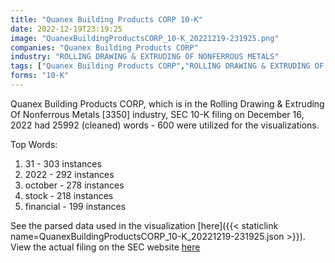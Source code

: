 ```yaml
---
title: "Quanex Building Products CORP 10-K"
date: 2022-12-19T23:19:25
image: "QuanexBuildingProductsCORP_10-K_20221219-231925.png"
companies: "Quanex Building Products CORP"
industry: "ROLLING DRAWING & EXTRUDING OF NONFERROUS METALS"
tags: ["Quanex Building Products CORP","ROLLING DRAWING & EXTRUDING OF NONFERROUS METALS","12-16-2022","10-K"]
forms: "10-K"
---
```

Quanex Building Products CORP, which is in the Rolling Drawing & Extruding Of Nonferrous Metals [3350] industry, SEC 10-K filing on December 16, 2022 had 25992 (cleaned) words - 600 were utilized for the visualizations.

Top Words:
1. 31 - 303 instances
2. 2022 - 292 instances
3. october - 278 instances
4. stock - 218 instances
5. financial - 199 instances


See the parsed data used in the visualization [here]({{< staticlink name=QuanexBuildingProductsCORP_10-K_20221219-231925.json >}}).  
View the actual filing on the SEC website [here](https://www.sec.gov/Archives/edgar/data/1423221/0001423221-22-000014.txt)